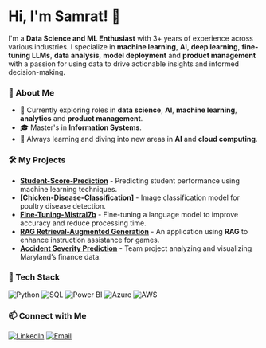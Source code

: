 # Hi, I'm Samrat! 👋

I'm a **Data Science and ML Enthusiast** with 3+ years of experience across various industries. I specialize in **machine learning**, **AI**, **deep learning**, **fine-tuning LLMs**, **data analysis**, **model deployment** and **product management** with a passion for using data to drive actionable insights and informed decision-making.

### 🔹 About Me
- 💼 Currently exploring roles in **data science**, **AI**, **machine learning**, **analytics** and **product management**.
- 🎓 Master's in **Information Systems**.
- 🌱 Always learning and diving into new areas in **AI** and **cloud computing**.

### 🛠️ My Projects
- **[Student-Score-Prediction](https://github.com/Samrat-byte/Student-Score-Prediction)** - Predicting student performance using machine learning techniques.
- **[Chicken-Disease-Classification]** - Image classification model for poultry disease detection.
- **[Fine-Tuning-Mistral7b](https://github.com/Samrat-byte/Fine-Tuning-Mistral7b)** - Fine-tuning a language model to improve accuracy and reduce processing time.
- **[RAG Retrieval-Augmented Generation](https://github.com/Samrat-byte/RAG-Retrieval-Augmented-Generation---Powered-Game-Instruction-Assistant)** - An application using **RAG** to enhance instruction assistance for games.
- **[Accident Severity Prediction](https://github.com/Samrat-byte/Accident-Severity-Prediction)** - Team project analyzing and visualizing Maryland’s finance data.


### 🧰 Tech Stack
![Python](https://img.shields.io/badge/-Python-3776AB?style=flat&logo=python&logoColor=white)
![SQL](https://img.shields.io/badge/-SQL-003B57?style=flat&logo=mysql&logoColor=white)
![Power BI](https://img.shields.io/badge/-Power%20BI-F2C811?style=flat&logo=power-bi&logoColor=black)
![Azure](https://img.shields.io/badge/-Azure-0078D4?style=flat&logo=microsoft-azure&logoColor=white)
![AWS](https://img.shields.io/badge/-AWS-FF9900?style=flat&logo=amazon-aws&logoColor=white)

### 📫 Connect with Me
[![LinkedIn](https://img.shields.io/badge/-LinkedIn-blue?style=flat&logo=Linkedin&logoColor=white)](https://www.linkedin.com/in/samrat-varun-jajula-a0320a16b/)
[![Email](https://img.shields.io/badge/-Email-red?style=flat&logo=gmail&logoColor=white)](mailto:sjajula@umd.edu)
